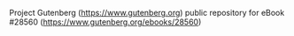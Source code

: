 Project Gutenberg (https://www.gutenberg.org) public repository for eBook #28560 (https://www.gutenberg.org/ebooks/28560)
